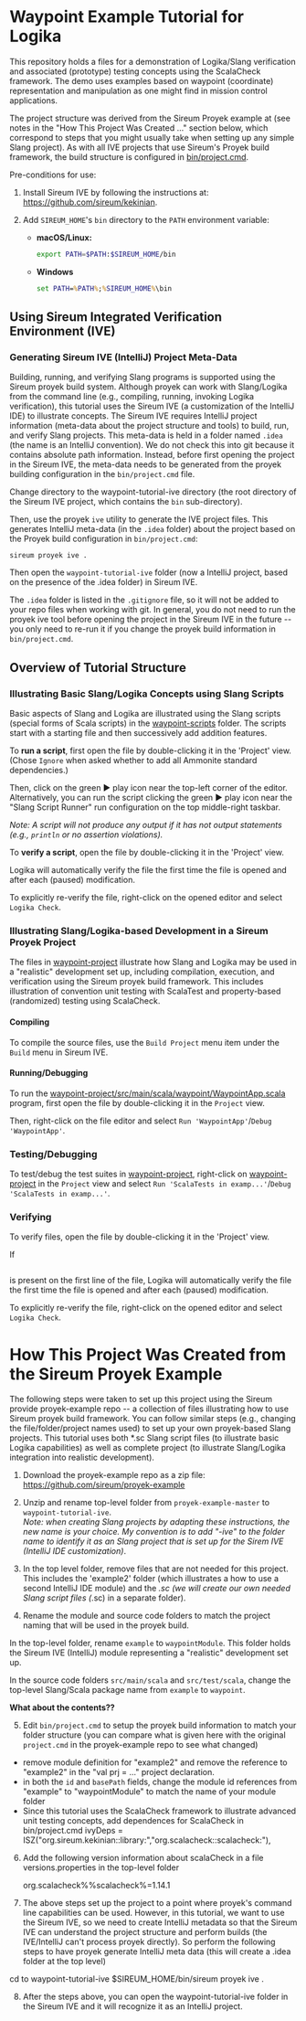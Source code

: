 # Waypoint Example Tutorial for Logika

This repository holds a files for a demonstration of Logika/Slang verification
and associated (prototype) testing concepts using the ScalaCheck framework.  The demo
uses examples based on waypoint (coordinate) representation and manipulation
as one might find in mission control applications.

The project structure was derived from the Sireum Proyek example at (see notes in the 
"How This Project Was Created ..." section below, which correspond to steps that you might usually take when
setting up any simple Slang project).  As with all IVE projects that use
Sireum's Proyek build framework, the build structure is configured in
[bin/project.cmd](bin/project.cmd).

Pre-conditions for use:

1. Install Sireum IVE by following the instructions at:
   https://github.com/sireum/kekinian.

2. Add `SIREUM_HOME`'s `bin` directory to the `PATH` environment
   variable:

   * **macOS/Linux:**
   
     ```bash
     export PATH=$PATH:$SIREUM_HOME/bin
     ```
   
   * **Windows**
   
     ```cmd
     set PATH=%PATH%;%SIREUM_HOME%\bin
     ```


## Using Sireum Integrated Verification Environment (IVE)

### Generating Sireum IVE (IntelliJ) Project Meta-Data

Building, running, and verifying Slang programs is supported using the Sireum proyek build system.
Although proyek can work with Slang/Logika from the command line (e.g., compiling, running, invoking Logika verification), this tutorial uses the Sireum IVE (a customization of the IntelliJ IDE) to illustrate concepts.  The Sireum IVE requires IntelliJ project information (meta-data about the project structure and tools) to build, run, and verify Slang projects.  This meta-data is held in a folder named `.idea` (the name is an IntelliJ convention).  We do not check this into git because it contains absolute path information.   Instead, before first opening the project in the Sireum IVE, the meta-data needs to be generated from the proyek building configuration in the `bin/project.cmd` file.

Change directory to the waypoint-tutorial-ive directory (the root directory of the Sireum IVE project, which contains the 
`bin` sub-directory).

Then, use the proyek `ive` utility to generate the IVE project files.  This generates IntelliJ meta-data (in the `.idea` folder) 
about the project based on the Proyek build configuration in `bin/project.cmd`:

```
sireum proyek ive .
```

Then open the `waypoint-tutorial-ive` folder (now a IntelliJ project, based on the presence of the .idea folder) 
in Sireum IVE.

The `.idea` folder is listed in the `.gitignore` file, so it will not be added to your repo files when working with git.   In general, you do not need to run the proyek ive tool before opening the project in the Sireum IVE in the future -- you only need to re-run it if you change the proyek build information in `bin/project.cmd`.

## Overview of Tutorial Structure

### Illustrating Basic Slang/Logika Concepts using Slang Scripts

Basic aspects of Slang and Logika are illustrated using the Slang scripts (special forms of Scala scripts) in the 
[waypoint-scripts](waypoint-scripts) folder.   The scripts start with a starting file and then successively add addition
features.  

To **run a script**, 
first open the file by double-clicking it in the 'Project' view.
(Chose `Ignore` when asked whether to add all Ammonite standard dependencies.)

Then, click on the green ▶ play icon near the top-left corner of the editor.
Alternatively, you can run the script clicking the green ▶ play icon near the
"Slang Script Runner" run configuration on the top middle-right taskbar.

*Note: A script will not produce any output if it has not output statements 
(e.g., `println` or no assertion violations).*

To **verify a script**, open
the file by double-clicking it in the 'Project' view.

Logika will automatically verify the file the first
time the file is opened and after each (paused) modification.

To explicitly re-verify the file, right-click on the opened editor and
select `Logika Check`.

### Illustrating Slang/Logika-based Development in a Sireum Proyek Project

The files in [waypoint-project](waypoint-project) illustrate how Slang and Logika may be used in a "realistic" 
development set up, including compilation, execution, and verification using the Sireum proyek build framework.
This includes illustration of convention unit testing with ScalaTest and property-based (randomized) testing 
using ScalaCheck.

#### Compiling

To compile the source files, use the `Build Project` menu item under
the `Build` menu in Sireum IVE.

#### Running/Debugging

To run the 
[waypoint-project/src/main/scala/waypoint/WaypointApp.scala](waypoint-project/src/main/scala/waypoint/WaypointApp.scala)
program, first open the file by double-clicking it in the `Project` view.

Then, right-click on the file editor and select `Run 'WaypointApp'`/`Debug 'WaypointApp'`.

### Testing/Debugging

To test/debug the test suites in [waypoint-project](waypoint-project), right-click on
[waypoint-project](waypoint-project) in the `Project` view and select
`Run 'ScalaTests in examp...'`/`Debug 'ScalaTests in examp...'`.

### Verifying

To verify files, open
the file by double-clicking it in the 'Project' view.

If 

```// #Sireum #Logika
```

is present on the first line of the file, Logika will automatically verify the file the first
time the file is opened and after each (paused) modification.

To explicitly re-verify the file, right-click on the opened editor and
select `Logika Check`.

# How This Project Was Created from the Sireum Proyek Example

The following steps were taken to set up this project using the Sireum provide proyek-example repo -- a collection of files illustrating how to use Sireum proyek build framework.  You can follow similar steps (e.g., changing the file/folder/project names used) to set up your own proyek-based Slang projects.  This tutorial uses both *.sc Slang script files (to illustrate basic Logika capabilities) as well as complete project (to illustrate Slang/Logika integration into realistic development).  

1. Download the proyek-example repo as a zip file: https://github.com/sireum/proyek-example

2. Unzip and rename top-level folder from `proyek-example-master` to `waypoint-tutorial-ive`.  
   *Note: when creating Slang projects by adapting these instructions, the new name is your choice.  My convention is to add "-ive" to the folder name to identify it as an Slang project that is set up for the Sirem IVE (IntelliJ IDE customization)*.  
   
3. In the top level folder, remove files that are not needed for this project.  This includes the 'example2' folder (which illustrates a how to use a second IntelliJ IDE module) and the *.sc (we will create our own needed Slang script files (*.sc) in a separate folder).

4. Rename the module and source code folders to match the project naming that will be used in the proyek build.

In the top-level folder, rename `example` to `waypointModule`.   This folder holds the Sireum IVE (IntelliJ) module representing a "realistic" development set up.

In the source code folders `src/main/scala` and `src/test/scala`, change the top-level Slang/Scala package name from `example` to `waypoint`.

**What about the contents??**

5. Edit `bin/project.cmd` to setup the proyek build information to match your folder structure (you can compare what is given here with the original `project.cmd` in the proyek-example repo to see what changed)

  - remove module definition for "example2" and remove the reference to "example2" in the "val prj = ..." project declaration.
  - in both the `id` and `basePath` fields, change the module id references from "example" to "waypointModule" to match the name of your module folder
  - Since this tutorial uses the ScalaCheck framework to illustrate advanced unit testing concepts, 
    add dependences for ScalaCheck in bin/project.cmd
     ivyDeps = ISZ("org.sireum.kekinian::library:","org.scalacheck::scalacheck:"),

6. Add the following version information about scalaCheck in a file versions.properties in the top-level folder

   org.scalacheck%%scalacheck%=1.14.1

7. The above steps set up the project to a point where proyek's command line capabilities can be used.  However, in this tutorial, we want to use the Sireum IVE, so we need to create IntelliJ metadata so that the Sireum IVE can understand the project structure and perform builds (the IVE/IntelliJ can't process proyek directly).  So perform the following steps to have proyek generate IntelliJ meta data (this will create a .idea folder at the top level)

  cd to waypoint-tutorial-ive
  $SIREUM_HOME/bin/sireum proyek ive .

8.  After the steps above, you can open the waypoint-tutorial-ive folder in the Sireum IVE and it will recognize it as an IntelliJ project.
